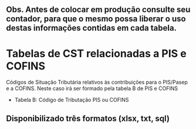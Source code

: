 ## Obs. Antes de colocar em produção consulte seu contador, para que o mesmo possa liberar o uso destas informações contidas em cada tabela.



# Tabelas de CST relacionadas a PIS e COFINS
Códigos de Situação Tributária relativos às contribuições para o PIS/Pasep e a COFINS. Neste caso irá ser formado pela tabela B de PIS e COFINS
- Tabela B: Código de Tributação PIS ou COFINS

## Disponibilizado três formatos (xlsx, txt, sql)

